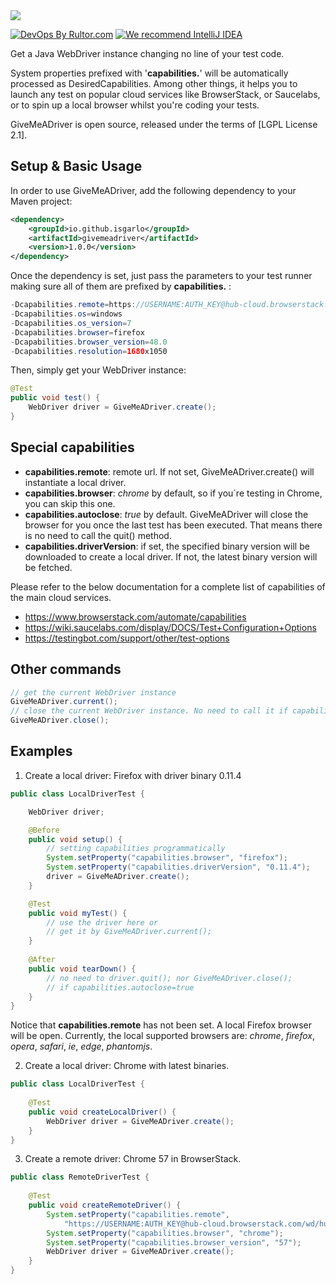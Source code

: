 <img src="https://cloud.githubusercontent.com/assets/15626602/26036362/7e36f35e-38dc-11e7-8fc9-a198bb5c7dc6.png">

[![DevOps By Rultor.com](http://www.rultor.com/b/jcabi/jcabi-aspects)](http://www.rultor.com)
[![We recommend IntelliJ IDEA](http://img.teamed.io/intellij-idea-recommend.svg)](https://www.jetbrains.com/idea/)

Get a Java WebDriver instance changing no line of your test code.

System properties prefixed with '**capabilities.**' will be automatically processed as DesiredCapabilities. Among other things, it helps you to launch any test on popular cloud services like BrowserStack, or Saucelabs, or to spin up a local browser whilst you're coding your tests.

GiveMeADriver is open source, released under the terms of [LGPL License 2.1].

## Setup & Basic Usage

In order to use GiveMeADriver, add the following dependency to your Maven project:

```xml
<dependency>
	<groupId>io.github.isgarlo</groupId>
	<artifactId>givemeadriver</artifactId>
	<version>1.0.0</version>
</dependency>
```

Once the dependency is set, just pass the parameters to your test runner making sure all of them are prefixed by **capabilities.** :
```java
-Dcapabilities.remote=https://USERNAME:AUTH_KEY@hub-cloud.browserstack.com/wd/hub
-Dcapabilities.os=windows
-Dcapabilities.os_version=7
-Dcapabilities.browser=firefox
-Dcapabilities.browser_version=48.0
-Dcapabilities.resolution=1680x1050
```
Then, simply get your WebDriver instance:
```java
@Test
public void test() {
	WebDriver driver = GiveMeADriver.create();
}
```
## Special capabilities
 - **capabilities.remote**: remote url. If not set, GiveMeADriver.create() will instantiate a local driver.
 - **capabilities.browser**: *chrome* by default, so if you´re testing in Chrome, you can skip this one.
 - **capabilities.autoclose**: *true* by default. GiveMeADriver will close the browser for you once the last test has been executed. That means there is no need to call the quit() method.
 - **capabilities.driverVersion**: if set, the specified binary version will be downloaded to create a local driver. If not, the latest binary version will be fetched.

 Please refer to the below documentation for a complete list of capabilities of the main cloud services.
- https://www.browserstack.com/automate/capabilities
- https://wiki.saucelabs.com/display/DOCS/Test+Configuration+Options
- https://testingbot.com/support/other/test-options

## Other commands
 ```java
// get the current WebDriver instance
GiveMeADriver.current();
// close the current WebDriver instance. No need to call it if capabilities.autoclose=true
GiveMeADriver.close();
```

## Examples
1. Create a local driver: Firefox with driver binary 0.11.4
```java
public class LocalDriverTest {

	WebDriver driver;

	@Before
	public void setup() {
		// setting capabilities programmatically
		System.setProperty("capabilities.browser", "firefox");
		System.setProperty("capabilities.driverVersion", "0.11.4");
		driver = GiveMeADriver.create();
	}

	@Test
	public void myTest() {
		// use the driver here or
		// get it by GiveMeADriver.current();
	}
	
	@After
	public void tearDown() {
		// no need to driver.quit(); nor GiveMeADriver.close();
		// if capabilities.autoclose=true
	}
}
```
Notice that **capabilities.remote** has not been set. A local Firefox browser will be open.
Currently, the local supported browsers are: *chrome*, *firefox*, *opera*, *safari*, *ie*, *edge*, *phantomjs*.

2. Create a local driver: Chrome with latest binaries.
```java
public class LocalDriverTest {
	
	@Test
	public void createLocalDriver() {
		WebDriver driver = GiveMeADriver.create();
	}
}
```
3. Create a remote driver: Chrome 57 in BrowserStack.
```java
public class RemoteDriverTest {
	
	@Test
	public void createRemoteDriver() {
		System.setProperty("capabilities.remote", 
			"https://USERNAME:AUTH_KEY@hub-cloud.browserstack.com/wd/hub");
		System.setProperty("capabilities.browser", "chrome");
		System.setProperty("capabilities.browser_version", "57");
		WebDriver driver = GiveMeADriver.create();
	}
}
```
 
